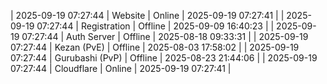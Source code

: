 | 2025-09-19 07:27:44 | Website | Online | 2025-09-19 07:27:41 |
| 2025-09-19 07:27:44 | Registration | Offline | 2025-09-09 16:40:23 |
| 2025-09-19 07:27:44 | Auth Server | Offline | 2025-08-18 09:33:31 |
| 2025-09-19 07:27:44 | Kezan (PvE) | Offline | 2025-08-03 17:58:02 |
| 2025-09-19 07:27:44 | Gurubashi (PvP) | Offline | 2025-08-23 21:44:06 |
| 2025-09-19 07:27:44 | Cloudflare | Online | 2025-09-19 07:27:41 |
